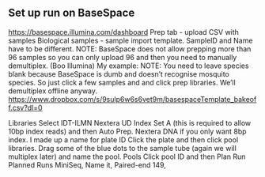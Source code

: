 ## Set up run on BaseSpace 
https://basespace.illumina.com/dashboard
Prep tab - upload CSV with samples
Biological samples - sample import template.
SampleID and Name have to be different.
NOTE: BaseSpace does not allow prepping more than 96 samples so you can only upload 96 and then you need to manually demultiplex. (Boo Illumina)
My example: NOTE: You need to leave species blank because BaseSpace is dumb and doesn’t recognise mosquito species.
So just click a few samples and and click prep libraries. We’ll demultiplex offline anyway.
https://www.dropbox.com/s/9sulp6w6s6vet9m/basespaceTemplate_bakeoff.csv?dl=0
	
Libraries
Select IDT-ILMN Nextera UD Index Set A (this is required to allow 10bp index reads) and then Auto Prep. Nextera DNA if you only want 8bp index.
I made up a name for plate ID
Click the plate and then click pool libraries.
Drag some of the blue dots to the sample tube (again we will multiplex later) and name the pool.
Pools
Click pool ID and then Plan Run
Planned Runs
MiniSeq, Name it, Paired-end 149, 
